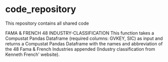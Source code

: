 # code_repository

This repository contains all shared code

FAMA & FRENCH 48 INDUSTRY-CLASSIFICATION
This function takes a Compustat Pandas Dataframe (required columns: GVKEY, SIC) as input and returns a Compustat Pandas Dataframe with the names and abbreviation 
of the 48 Fama & French Industries appended (Industry classification from Kenneth French’ website). 
